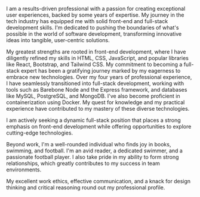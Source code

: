 I am a results-driven professional with a passion for creating exceptional user experiences, backed by some years of expertise. My journey in the tech industry has equipped me with solid front-end and full-stack development skills. I'm dedicated to pushing the boundaries of what's possible in the world of software development, transforming innovative ideas into tangible, user-centric solutions.

My greatest strengths are rooted in front-end development, where I have diligently refined my skills in HTML, CSS, JavaScript, and popular libraries like React, Bootstrap, and Tailwind CSS. My commitment to becoming a full-stack expert has been a gratifying journey marked by my eagerness to embrace new technologies. Over my four years of professional experience, I have seamlessly transitioned into full-stack development, working with tools such as Barebone Node and the Express framework, and databases like MySQL, PostgreSQL, and MongoDB. I've also become proficient in containerization using Docker. My quest for knowledge and my practical experience have contributed to my mastery of these diverse technologies.

I am actively seeking a dynamic full-stack position that places a strong emphasis on front-end development while offering opportunities to explore cutting-edge technologies.

Beyond work, I'm a well-rounded individual who finds joy in books, swimming, and football. I'm an avid reader, a dedicated swimmer, and a passionate football player. I also take pride in my ability to form strong relationships, which greatly contributes to my success in team environments.

My excellent work ethics, effective communication, and a knack for design thinking and critical reasoning round out my professional profile.
